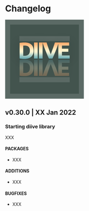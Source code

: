 # Changelog

![DIIVE](images/logo_diive1_256px.png)

## v0.30.0 | XX Jan 2022

### Starting diive library

XXX



#### **PACKAGES**

- XXX

#### **ADDITIONS**
- XXX

#### **BUGFIXES**
- XXX

